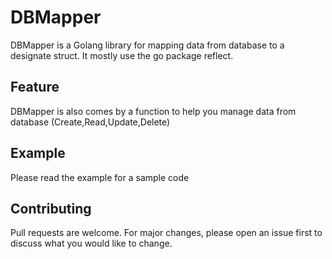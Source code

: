 # DBMapper
DBMapper is a Golang library for mapping data from database to a designate struct. It mostly use the go package reflect.

## Feature
DBMapper is also comes by a function to help you manage data from database (Create,Read,Update,Delete)

## Example
Please read the example for a sample code

## Contributing
Pull requests are welcome. For major changes, please open an issue first to discuss what you would like to change.

